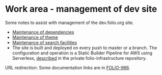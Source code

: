 # Work area - management of dev site

Some notes to assist with management of the dev.folio.org site.

* [Maintenance of dependencies](maintain-dependencies.md)
* [Maintenance of theme](maintain-theme.md)
* [Maintenance of search facilities](maintain-search.md)
* The site is built and deployed on every push to master or a branch.
The configuration and operation is a Static Builder Pipeline for AWS using Serverless,
[described](https://github.com/folio-org/folio-infrastructure/tree/master/serverless-devdoc-pipeline) in the private folio-infrastructure repository.

URL redirection: Some documentation links are in [FOLIO-966](https://issues.folio.org/browse/FOLIO-966).
